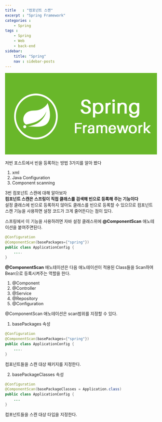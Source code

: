 ```yaml
---
title   : "컴포넌트 스캔"
excerpt : "Spring Framework"
categories : 
    - Spring
tags : 
    - Spring
    - Web
    - back-end
sidebar:
    title: "Spring"
    nav : sidebar-posts
---  
```

![springFramework](/assets/img/spring/springImg.png)  

저번 포스트에서 빈을 등록하는 방법 3가지를 알아 봤다  
1. xml
2. Java Configuration
3. Component scanning  

3번 컴포넌트 스캔에 대해 알아보자  
__컴포넌트 스캔은 스프링이 직접 클래스를 검색해 빈으로 등록해 주는 기능이다__  
설정 클래스에 빈으로 등록하지 않아도 클래스를 빈으로 등록할 수 있으므로 컴포넌트 스캔 기능을 사용하면 설정 코드가 크게 줄어든다는 점이 있다.  

스프링에서 이 기능을 사용하려면 자바 설정 클래스위에 __@ComponentScan__ 애노테이션을 붙여주면된다.  
```java
@Configuration
@ComponentScan(basePackages={"spring"})
public class ApplicationConfig {
    ....
}
```  

__@ComponentScan__ 애노테이션은 다음 애노테이션이 적용된 Class들을 Scan하여 Bean으로 등록시켜주는 역할을 한다.  
1. @Component
2. @Controller
3. @Service
4. @Repository
5. @Configuration  

@ComponentScan 애노테이션은 scan범위를 지정할 수 있다.  

1. basePackages 속성  
```java
@Configuration
@ComponentScan(basePackages={"spring"})
public class ApplicationConfig {
    ....
}
```  

컴포넌트들을 스캔 대상 패키지를 지정한다.


2. basePackageClasses 속성
```java
@Configuration
@ComponentScan(basePackageClasses = Application.class)
public class ApplicationConfig {
    ...
}
``` 

컴포넌트들을 스캔 대상 타입을 지정한다.  
